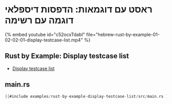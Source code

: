 # ראסט עם דוגמאות: הדפסות דיספלאי דוגמה עם רשימה

{% embed youtube id="c52ocxTdabI" file="hebrew-rust-by-example-01-02-02-01-display-testcase-list.mp4" %}

<div dir="ltr">

## Rust by Example: Display testcase list

* [Display testcase list](https://doc.rust-lang.org/stable/rust-by-example/hello/print/print_display/testcase_list.html)

## main.rs

```rust
{{#include examples/rust-by-example-display-testcase-list/src/main.rs }}
```

</div>

